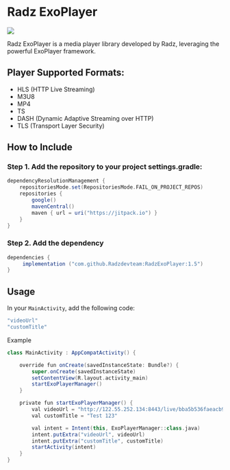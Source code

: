 # Radz ExoPlayer
[![](https://jitpack.io/v/Radzdevteam/RadzExoPlayer.svg)](https://jitpack.io/#Radzdevteam/RadzExoPlayer)

Radz ExoPlayer is a media player library developed by Radz, leveraging the powerful ExoPlayer framework.

## Player Supported Formats:
- HLS (HTTP Live Streaming)
- M3U8
- MP4
- TS
- DASH (Dynamic Adaptive Streaming over HTTP)
- TLS (Transport Layer Security)

## How to Include
### Step 1. Add the repository to your project settings.gradle:
```groovy
dependencyResolutionManagement {
    repositoriesMode.set(RepositoriesMode.FAIL_ON_PROJECT_REPOS)
    repositories {
        google()
        mavenCentral()
        maven { url = uri("https://jitpack.io") }
    }
}
   ```

### Step 2. Add the dependency
```groovy
dependencies {
     implementation ("com.github.Radzdevteam:RadzExoPlayer:1.5")
}

   ```

## Usage

In your `MainActivity`, add the following code:
```groovy
"videoUrl"
"customTitle"

   ```

Example
```groovy
class MainActivity : AppCompatActivity() {

    override fun onCreate(savedInstanceState: Bundle?) {
        super.onCreate(savedInstanceState)
        setContentView(R.layout.activity_main)
        startExoPlayerManager()
    }

    private fun startExoPlayerManager() {
        val videoUrl = "http://122.55.252.134:8443/live/bba5b536faeacb9b56a3239f1ee8e3b3/1.m3u8"
        val customTitle = "Test 123"

        val intent = Intent(this, ExoPlayerManager::class.java)
        intent.putExtra("videoUrl", videoUrl)
        intent.putExtra("customTitle", customTitle)
        startActivity(intent)
    }
}

   ```
